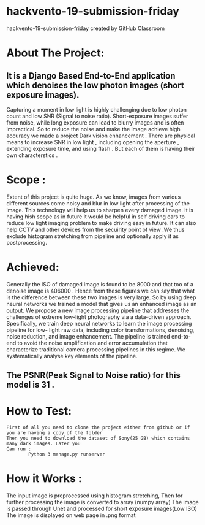 # hackvento-19-submission-friday
hackvento-19-submission-friday created by GitHub Classroom

# About The Project:  
## It is a Django Based End-to-End application which denoises the low photon images (short exposure images).
Capturing a moment in low light is highly challenging due to low photon count and low SNR (Signal to noise ratio). Short-exposure images suffer from noise, while long exposure can lead to blurry images and is often impractical. So to reduce the noise and make the image achieve high accuracy we made a project Dark vision enhancement  . There are physical means to increase SNR in low light , including  opening the aperture , extending exposure time, and using flash . But each of them is having their own characterstics . 

# Scope :
Extent of this project is quite huge. As we know, images from various different sources come noisy and blur in low  light after processing of the image. This technology will help us to sharpen every damaged image. It is having hish scope as in future it would be helpful in self driving cars to reduce low light imaging problem to make driving easy in future. It can also help CCTV and other devices from the secuirity point of view .We thus exclude histogram stretching from pipeline  and optionally apply it as postprocessing.

# Achieved:

Generally the ISO of damaged image is found to be 8000 and that too of a denoise image is  406000 . Hence from these figures we can say that what is the difference between these two images is very large.
So by using deep neural networks we trained a model that gives us an enhanced image as an output.
We propose a new image processing pipeline that addresses the challenges of extreme low-light photography via a data-driven approach. Specifically, we train deep neural networks to learn the image processing pipeline for low- light raw data, including color transformations, denoising, noise reduction, and image enhancement. The pipeline is trained end-to-end to avoid the noise amplification and error accumulation that characterize traditional camera processing pipelines in this regime.
We systematically analyse key elements of the pipeline. 
## The PSNR(Peak Signal to Noise ratio) for this model is 31 .

# How to Test:
	First of all you need to clone the project either from github or if you are having a copy of the folder 
	Then you need to download the dataset of Sony(25 GB) which contains many dark images. Later you 
	Can run :
			Python 3 manage.py runserver


# How it Works :
The input   image is preprocessed using histogram stretching, 
Then for further processing the image is converted to array (numpy array)
The image is  passed through Unet and processed for short exposure images(Low ISO) 
The image is displayed on web page in .png  format 

